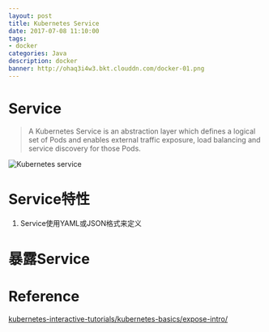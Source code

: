 ```yaml
---
layout: post
title: Kubernetes Service
date: 2017-07-08 11:10:00
tags:
- docker
categories: Java
description: docker
banner: http://ohaq3i4w3.bkt.clouddn.com/docker-01.png
---
```


# Service

> A Kubernetes Service is an abstraction layer which defines a logical set of Pods and enables external traffic exposure, load balancing and service discovery for those Pods.

![Kubernetes service](https://d33wubrfki0l68.cloudfront.net/cc38b0f3c0fd94e66495e3a4198f2096cdecd3d5/ace10/docs/tutorials/kubernetes-basics/public/images/module_04_services.svg)


# Service特性
1. Service使用YAML或JSON格式来定义




# 暴露Service







# Reference
[kubernetes-interactive-tutorials/kubernetes-basics/expose-intro/](https://kubernetes.io/docs/tutorials/kubernetes-basics/explore-intro/)
